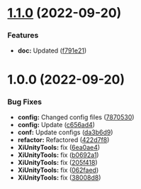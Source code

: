 # [1.1.0](https://github.com/hww/XiUniTools/compare/v1.0.0...v1.1.0) (2022-09-20)


### Features

* **doc:** Updated ([f791e21](https://github.com/hww/XiUniTools/commit/f791e21d081df730335a8c248acb49a2a8faa040))

# 1.0.0 (2022-09-20)


### Bug Fixes

* **config:** Changed config files ([7870530](https://github.com/hww/XiUnityTools/commit/7870530688f61c6a9383989586ba809b34cc6fa8))
* **config:** Update ([c656ad4](https://github.com/hww/XiUnityTools/commit/c656ad4e896cb3898e34c064af101fb256ea44d3))
* **conf:** Update configs ([da3b6d9](https://github.com/hww/XiUnityTools/commit/da3b6d94b1502ae9e56ad3f6d296ccdcf61dbeaf))
* **refactor:** Refactored ([422d7f8](https://github.com/hww/XiUnityTools/commit/422d7f8c21361949d35d0f26c71e48dfb4cd608e))
* **XiUnityTools:** fix ([6ea0ae4](https://github.com/hww/XiUnityTools/commit/6ea0ae46be6f5472efac45e7a1d146a4c96e124b))
* **XiUnityTools:** fix ([b0692a1](https://github.com/hww/XiUnityTools/commit/b0692a14f04df31346e0f4c127790c6ed02f62f9))
* **XiUnityTools:** fix ([205f418](https://github.com/hww/XiUnityTools/commit/205f4187966f5828fdb7d7ba2b7b63d1f9f5b3a6))
* **XiUnityTools:** fix ([062faed](https://github.com/hww/XiUnityTools/commit/062faed50c7648544630b8725ff5cc4a3024dbeb))
* **XiUnityTools:** fix ([38008d8](https://github.com/hww/XiUnityTools/commit/38008d8b58016cac6b5c2055bea34a4a530712de))
